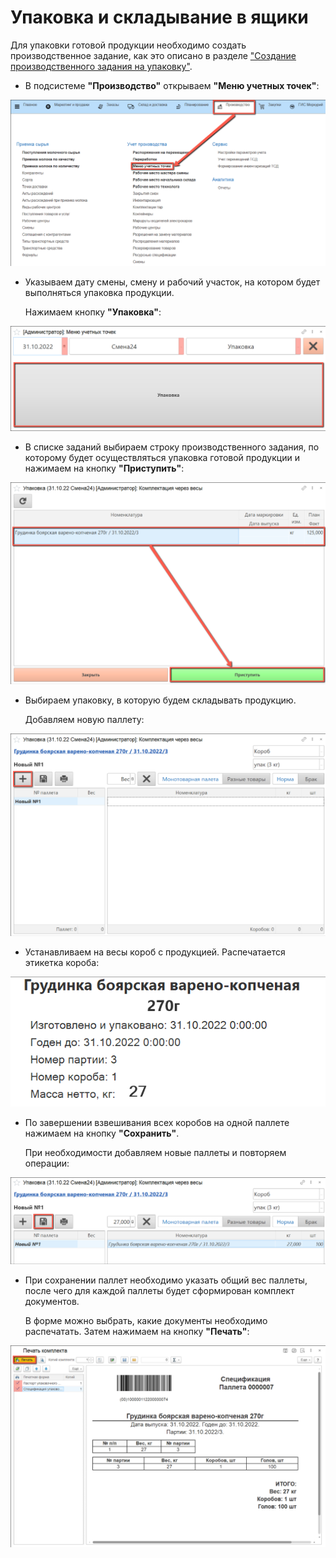 # Упаковка и складывание в ящики

Для упаковки готовой продукции необходимо создать производственное задание, как это описано в разделе ["Создание производственного задания на упаковку"](./PackingTask.md).

- В подсистеме **"Производство"** открываем **"Меню учетных точек"**:

![](Packaging.assets/1.png)

- Указываем дату смены, смену и рабочий участок, на котором будет выполняться упаковка продукции.

  Нажимаем кнопку **"Упаковка"**:

![](Packaging.assets/2.png)

- В списке заданий выбираем строку производственного задания, по которому будет осуществляться упаковка готовой продукции и нажимаем на кнопку **"Приступить"**:

![](Packaging.assets/3.png)

- Выбираем упаковку, в которую будем складывать продукцию.

  Добавляем новую паллету:

![](Packaging.assets/4.png)

- Устанавливаем на весы короб с продукцией. Распечатается этикетка короба:

![](Packaging.assets/5.png)

- По завершении взвешивания всех коробов на одной паллете нажимаем на кнопку **"Сохранить"**.

  При необходимости добавляем новые паллеты и повторяем операции:

![](Packaging.assets/6.png)

- При сохранении паллет необходимо указать общий вес паллеты, после чего для каждой паллеты будет сформирован комплект документов.

  В форме можно выбрать, какие документы необходимо распечатать. Затем нажимаем на кнопку **"Печать"**:

![](Packaging.assets/7.png)